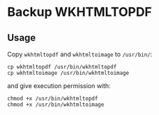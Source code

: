 # Backup WKHTMLTOPDF

## Usage

Copy `wkhtmltopdf` and `wkhtmltoimage` to `/usr/bin/`:

```
cp wkhtmltopdf /usr/bin/wkhtmltopdf
cp wkhtmltoimage /usr/bin/wkhtmltoimage
```

and give execution permission with:

```
chmod +x /usr/bin/wkhtmltopdf
chmod +x /usr/bin/wkhtmltoimage
```

